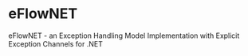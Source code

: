 # eFlowNET

eFlowNET - an Exception Handling Model Implementation with Explicit Exception Channels for .NET
